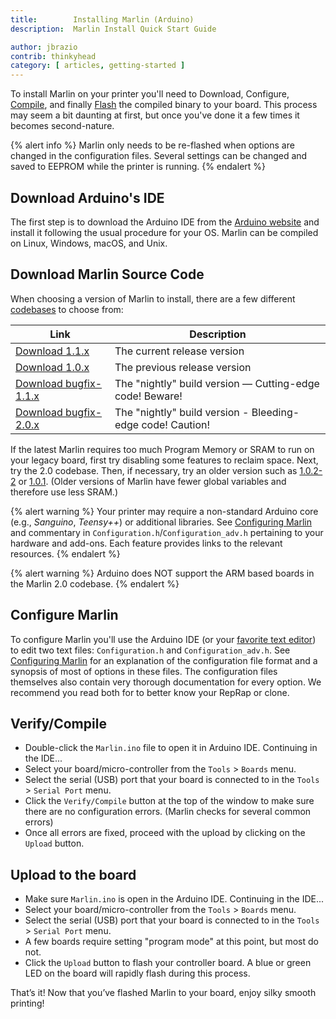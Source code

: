 ```yaml
---
title:        Installing Marlin (Arduino)
description:  Marlin Install Quick Start Guide

author: jbrazio
contrib: thinkyhead
category: [ articles, getting-started ]
---
```


To install Marlin on your printer you'll need to Download, Configure, [Compile](https://en.wikipedia.org/wiki/Compiler), and finally [Flash](https://www.arduino.cc/en/Guide/Environment#toc9) the compiled binary to your board. This process may seem a bit daunting at first, but once you've done it a few times it becomes second-nature.

{% alert info %}
Marlin only needs to be re-flashed when options are changed in the configuration files. Several settings can be changed and saved to EEPROM while the printer is running.
{% endalert %}

## Download Arduino's IDE

The first step is to download the Arduino IDE from the [Arduino website](http://www.arduino.cc/en/Main/Software) and install it following the usual procedure for your OS. Marlin can be compiled on Linux, Windows, macOS, and Unix.

## Download Marlin Source Code

When choosing a version of Marlin to install, there are a few different [codebases](https://en.wikipedia.org/wiki/Codebase) to choose from:

Link|Description
----|-----------
[Download 1.1.x](https://github.com/MarlinFirmware/Marlin/archive/1.1.x.zip)|The current release version
[Download 1.0.x](https://github.com/MarlinFirmware/Marlin/archive/1.0.x.zip)|The previous release version
[Download bugfix-1.1.x](https://github.com/MarlinFirmware/Marlin/archive/bugfix-1.1.x.zip)|The "nightly" build version — Cutting-edge code! Beware!
[Download bugfix-2.0.x](https://github.com/MarlinFirmware/Marlin/archive/bugfix-2.0.x.zip)|The "nightly" build version - Bleeding-edge code! Caution!

If the latest Marlin requires too much Program Memory or SRAM to run on your legacy board, first try disabling some features to reclaim space. Next, try the 2.0 codebase. Then, if necessary, try an older version such as [1.0.2-2](https://github.com/MarlinFirmware/Marlin/archive/1.0.2-2.zip) or [1.0.1](https://github.com/MarlinFirmware/Marlin/archive/1.0.1.zip). (Older versions of Marlin have fewer global variables and therefore use less SRAM.)

{% alert warning %}
Your printer may require a non-standard Arduino core (e.g., *Sanguino*, *Teensy++*) or additional libraries. See [Configuring Marlin](/docs/configuration/configuration.html) and commentary in `Configuration.h`/`Configuration_adv.h` pertaining to your hardware and add-ons. Each feature provides links to the relevant resources.
{% endalert %}

{% alert warning %}
Arduino does NOT support the ARM based boards in the Marlin 2.0 codebase.
{% endalert %}

## Configure Marlin

To configure Marlin you'll use the Arduino IDE (or your [favorite text editor](https://www.sublimetext.com/)) to edit two text files: `Configuration.h` and `Configuration_adv.h`. See [Configuring Marlin](/docs/configuration/configuration.html) for an explanation of the configuration file format and a synopsis of most of options in these files. The configuration files themselves also contain very thorough documentation for every option. We recommend you read both for to better know your RepRap or clone.

## Verify/Compile

- Double-click the `Marlin.ino` file to open it in Arduino IDE. Continuing in the IDE...
- Select your board/micro-controller from the `Tools` > `Boards` menu.
- Select the serial (USB) port that your board is connected to in the `Tools` > `Serial Port` menu.
- Click the `Verify/Compile` button at the top of the window to make sure there are no configuration errors.
  (Marlin checks for several common errors)
- Once all errors are fixed, proceed with the upload by clicking on the `Upload` button.

## Upload to the board

- Make sure `Marlin.ino` is open in the Arduino IDE. Continuing in the IDE...
- Select your board/micro-controller from the `Tools` > `Boards` menu.
- Select the serial (USB) port that your board is connected to in the `Tools` > `Serial Port` menu.
- A few boards require setting "program mode" at this point, but most do not.
- Click the `Upload` button to flash your controller board. A blue or green LED on the board will rapidly flash during this process.

That’s it! Now that you’ve flashed Marlin to your board, enjoy silky smooth printing!
